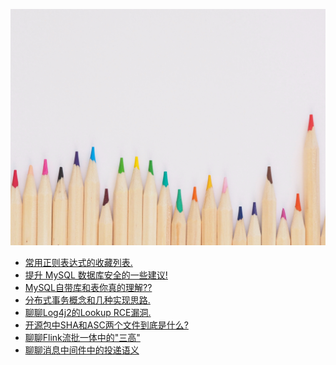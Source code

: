 <script>
var pageHeader=document.getElementsByClassName("page-header")[0].innerHTML;
 pageHeader="<center><img style='border-radius: 50% !important;' src='https://avatars.githubusercontent.com/u/88264073?s=400&amp;u=63e618520a5b6aa87636714e69f8228374c4e9b1&amp;v=4' width='200' height='200' alt='@anigkus' title='Github of Anigkus' ></center>"+pageHeader;
document.getElementsByClassName("page-header")[0].innerHTML=pageHeader;
</script>

![Anigkus github article template title](../assets/images/figure-1.jpg "Github of Anigkus")
<br/>

- [常用正则表达式的收藏列表.](./favorite-list-of-frequently-used-regular-expressions.md) <br/>
- [提升 MySQL 数据库安全的一些建议!](./some-suggestions-for-improving-mysql-database-security.md) <br/>
- [MySQL自带库和表你真的理解??](./do-you-really-understand-mysql-is-own-libraries-and-tables.md)<br/>
- [分布式事务概念和几种实现思路.](./the-concept-of-distributed-transaction-and-several-implementation-ideas.md)<br/>
- [聊聊Log4j2的Lookup RCE漏洞.](./talk-about-the-lookup-rce-vulnerability-of-log4j2.md)<br/>
- [开源包中SHA和ASC两个文件到底是什么?](./what-are-the-sha-and-asc-files-in-the-open-source-package.md)<br/>
- [聊聊Flink流批一体中的"三高"](./talk-about-the-three-highs-in-the-integration-of-flink-streaming-and-batching.md)<br/>
- [聊聊消息中间件中的投递语义](./talk-about-delivery-semantics-in-message-middleware.md)<br/>